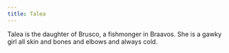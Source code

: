 ```yaml
---
title: Talea
---
```


Talea is the daughter of Brusco, a fishmonger in Braavos. She is a gawky girl all skin and bones and elbows and always cold. 


